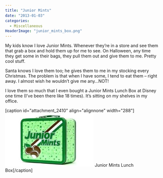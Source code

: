 ```yaml
---
title: "Junior Mints"
date: "2013-01-03"
categories: 
  - Miscellaneous
HeaderImage: "junior_mints_box.png"
---
```


My kids know I love Junior Mints. Whenever they’re in a store and see them that grab a box and hold them up for me to see. On Halloween, any time they get some in their bags, they pull them out and give them to me. Pretty cool stuff.

Santa knows I love them too; he gives them to me in my stocking every Christmas. The problem is that when I have some, I tend to eat them – right away. I almost wish he wouldn’t give me any…NOT!

I love them so much that I even bought a Junior Mints Lunch Box at Disney one time (I’ve been there like 18 times). It’s sitting on my shelves in my office.

\[caption id="attachment\_2410" align="alignnone" width="288"\][![Junior Mints Lunch Box](images/junior_mints_lunch_box.png)](http://www.thewargos.com/wp-content/uploads/2013/01/junior_mints_lunch_box.png) Junior Mints Lunch Box\[/caption\]
